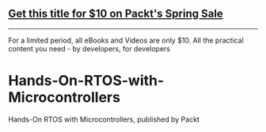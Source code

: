 ## [Get this title for $10 on Packt's Spring Sale](https://www.packt.com/B14459?utm_source=github&utm_medium=packt-github-repo&utm_campaign=spring_10_dollar_2022)
-----
For a limited period, all eBooks and Videos are only $10. All the practical content you need \- by developers, for developers

# Hands-On-RTOS-with-Microcontrollers
 Hands-On RTOS with Microcontrollers, published by Packt

